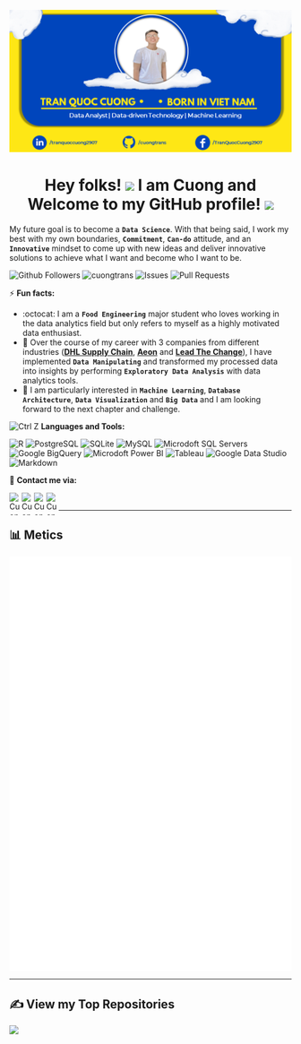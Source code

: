 <p  align="center"><img src = "Introduction_Cuong.png"></p>

<h1 align="center"> Hey folks! <img src="https://raw.githubusercontent.com/syedareehaquasar/syedareehaquasar/master/gifs/Hi.gif" width="30px"> I am Cuong and Welcome to my GitHub profile! <img src="https://media.giphy.com/media/l0IxYVnue90NNygi4/giphy.gif" width="30px"></h1>

My future goal is to become a **`Data Science`**. With that being said, I work my best with my own boundaries, **`Commitment`**, **`Can-do`** attitude, and an **`Innovative`** mindset to come up with new ideas and deliver innovative solutions to achieve what I want and become who I want to be.

![Github Followers](https://img.shields.io/github/followers/cuongtrans?color=0045BC&style=flat&label=Followers&logo=github)
<img alt="cuongtrans" src="https://komarev.com/ghpvc/?username=cuongtrans&color=0045BC&style=flat&label=Profile+Views"/>
<img alt="Issues" src="https://img.shields.io/github/issues/cuongtrans/cuongtrans?color=0045BC&style=flat&label=Issues"/>
<img alt="Pull Requests" src="https://img.shields.io/github/issues-pr/cuongtrans/cuongtrans?color=0045BC&style=flat&label=Pull+Requests"/>
  
⚡ **Fun facts:**

- :octocat: I am a **`Food Engineering`** major student who loves working in the data analytics field but only refers to myself as a highly motivated data enthusiast. 
- 🚀 Over the course of my career with 3 companies from different industries ([**DHL Supply Chain**](https://www.dhl.com/us-en/home/our-divisions/dhl-supply-chain.html), [**Aeon**](https://aeon.vn/en/) and [**Lead The Change**](https://www.facebook.com/LeadtheChange.Asia)), I have implemented **`Data Manipulating`** and transformed my processed data into insights by performing **`Exploratory Data Analysis`** with data analytics tools.
- 🤔 I am particularly interested in **`Machine Learning`**, **`Database Architecture`**, **`Data Visualization`** and **`Big Data`** and I am looking forward to the next chapter and challenge.

<img alt="Ctrl Z" src="https://media.giphy.com/media/7Z49eulwv4aGY35RaD/giphy.gif" width="30px"> **Languages and Tools:**

<p align="left">
<img alt="R" src="https://img.shields.io/badge/R-276DC3?style=flat&logo=python&logoColor=white" height="22px">
<img alt="PostgreSQL" src="https://img.shields.io/badge/PostgreSQL-316192?style=flat&logo=postgresql&logoColor=white" height="22px">
<img alt="SQLite" src="https://img.shields.io/badge/SQLite-07405E?style=flat&logo=sqlite&logoColor=white" height="22px">
<img alt="MySQL" src="https://img.shields.io/badge/MySQL-F8900C?style=flat&logo=mysql&logoColor=white" height="22px">
<img alt="Microdoft SQL Servers" src="https://img.shields.io/badge/Microsoft_SQL_Server-CC2927?style=flat&logo=microsoft-sql-server&logoColor=white" height="22px">
<img alt="Google BigQuery" src="https://img.shields.io/badge/Google_BigQuery-5084E9?style=flat&logo=Google-Analytics&logoColor=white" height="22px">
<img alt="Microdoft Power BI" src="https://img.shields.io/badge/PowerBI-F2C811?style=flat&logo=Power-BI&logoColor=white" height="22px">
<img alt="Tableau" src="https://img.shields.io/badge/Tableau-5F889C?style=flat&logo=tableau&logoColor=white" height="22px">
<img alt="Google Data Studio" src="https://img.shields.io/badge/Google_Data_Studio-699CF5?style=flat&logo=google&logoColor=white" height="22px">
<img alt="Markdown" src="https://img.shields.io/badge/Markdown-000000?style=flat&logo=markdown&logoColor=white" height="22px">
</p>

💬 **Contact me via:**

<a href="https://github.com/cuongtrans">
  <img align="left" alt="Cuong's Github" src="https://cdn.jsdelivr.net/npm/simple-icons@v3/icons/github.svg" width="22px" height="40px"/>
</a>
<a href="https://www.linkedin.com/in/tranquoccuong2907/">
  <img align="left" alt="Cuong's LinkedIn" src="https://cdn.jsdelivr.net/npm/simple-icons@v3/icons/linkedin.svg" width="22px" height="40px"/>
</a>
<a href="https://www.facebook.com/TranQuocCuong2907/">
  <img align="left" alt="Cuong's LinkedIn" src="https://cdn.jsdelivr.net/npm/simple-icons@v3/icons/facebook.svg" width="22px" height="40px"/>
</a>
<a href="https://www.hackerrank.com/cuongquoc290701">
  <img align="left" alt="Cuong's LinkedIn" src="https://cdn.jsdelivr.net/npm/simple-icons@v3/icons/hackerrank.svg" width="22px" height="40px"/>
</a>
<br />

---

## 📊 Metics

<img align="center" alt="Metrics" src="/github-metrics.svg" width="1500px">
 
---

## ✍️ View my Top Repositories

<a href="https://github.com/cuongtrans/cuongtrans">
  <img align="left" src="https://github-readme-stats.vercel.app/api/pin/?username=cuongtrans&repo=cuongtrans" />
</a>
